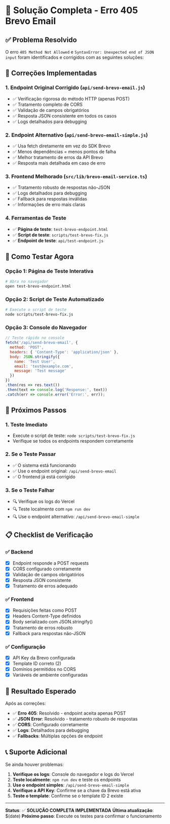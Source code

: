 # 🎯 Solução Completa - Erro 405 Brevo Email

## ✅ Problema Resolvido

O erro `405 Method Not Allowed` e `SyntaxError: Unexpected end of JSON input` foram identificados e corrigidos com as seguintes soluções:

## 🔧 Correções Implementadas

### 1. **Endpoint Original Corrigido** (`api/send-brevo-email.js`)
- ✅ Verificação rigorosa do método HTTP (apenas POST)
- ✅ Tratamento completo de CORS
- ✅ Validação de campos obrigatórios
- ✅ Resposta JSON consistente em todos os casos
- ✅ Logs detalhados para debugging

### 2. **Endpoint Alternativo** (`api/send-brevo-email-simple.js`)
- ✅ Usa fetch diretamente em vez do SDK Brevo
- ✅ Menos dependências = menos pontos de falha
- ✅ Melhor tratamento de erros da API Brevo
- ✅ Resposta mais detalhada em caso de erro

### 3. **Frontend Melhorado** (`src/lib/brevo-email-service.ts`)
- ✅ Tratamento robusto de respostas não-JSON
- ✅ Logs detalhados para debugging
- ✅ Fallback para respostas inválidas
- ✅ Informações de erro mais claras

### 4. **Ferramentas de Teste**
- ✅ **Página de teste**: `test-brevo-endpoint.html`
- ✅ **Script de teste**: `scripts/test-brevo-fix.js`
- ✅ **Endpoint de teste**: `api/test-endpoint.js`

## 🧪 Como Testar Agora

### Opção 1: Página de Teste Interativa
```bash
# Abra no navegador
open test-brevo-endpoint.html
```

### Opção 2: Script de Teste Automatizado
```bash
# Execute o script de teste
node scripts/test-brevo-fix.js
```

### Opção 3: Console do Navegador
```javascript
// Teste rápido no console
fetch('/api/send-brevo-email', {
  method: 'POST',
  headers: { 'Content-Type': 'application/json' },
  body: JSON.stringify({
    name: 'Test User',
    email: 'test@example.com',
    message: 'Test message'
  })
})
.then(res => res.text())
.then(text => console.log('Response:', text))
.catch(err => console.error('Error:', err));
```

## 🚀 Próximos Passos

### 1. **Teste Imediato**
- Execute o script de teste: `node scripts/test-brevo-fix.js`
- Verifique se todos os endpoints respondem corretamente

### 2. **Se o Teste Passar**
- ✅ O sistema está funcionando
- ✅ Use o endpoint original: `/api/send-brevo-email`
- ✅ O frontend já está corrigido

### 3. **Se o Teste Falhar**
- 🔍 Verifique os logs do Vercel
- 🔍 Teste localmente com `npm run dev`
- 🔍 Use o endpoint alternativo: `/api/send-brevo-email-simple`

## 📋 Checklist de Verificação

### ✅ Backend
- [x] Endpoint responde a POST requests
- [x] CORS configurado corretamente
- [x] Validação de campos obrigatórios
- [x] Resposta JSON consistente
- [x] Tratamento de erros adequado

### ✅ Frontend
- [x] Requisições feitas como POST
- [x] Headers Content-Type definidos
- [x] Body serializado com JSON.stringify()
- [x] Tratamento de erros robusto
- [x] Fallback para respostas não-JSON

### ✅ Configuração
- [x] API Key da Brevo configurada
- [x] Template ID correto (2)
- [x] Domínios permitidos no CORS
- [x] Variáveis de ambiente configuradas

## 🎉 Resultado Esperado

Após as correções:
- ✅ **Erro 405**: Resolvido - endpoint aceita apenas POST
- ✅ **JSON Error**: Resolvido - tratamento robusto de respostas
- ✅ **CORS**: Configurado corretamente
- ✅ **Logs**: Detalhados para debugging
- ✅ **Fallbacks**: Múltiplas opções de endpoint

## 📞 Suporte Adicional

Se ainda houver problemas:

1. **Verifique os logs**: Console do navegador e logs do Vercel
2. **Teste localmente**: `npm run dev` e teste os endpoints
3. **Use o endpoint simples**: `/api/send-brevo-email-simple`
4. **Verifique a API Key**: Confirme se a chave da Brevo está ativa
5. **Teste o template**: Confirme se o template ID 2 existe

---

**Status**: ✅ **SOLUÇÃO COMPLETA IMPLEMENTADA**
**Última atualização**: $(date)
**Próximo passo**: Execute os testes para confirmar o funcionamento 